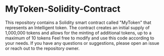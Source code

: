 # MyToken-Solidity-Contract
This repository contains a Solidity smart contract called "MyToken" that represents an Intelligent token. The contract creates an initial supply of 1,000,000 tokens and allows for the minting of additional tokens, up to a maximum of 10 tokens
Feel free to modify and use this code according to your needs. If you have any questions or suggestions, please open an issue or reach out to the repository owner.
